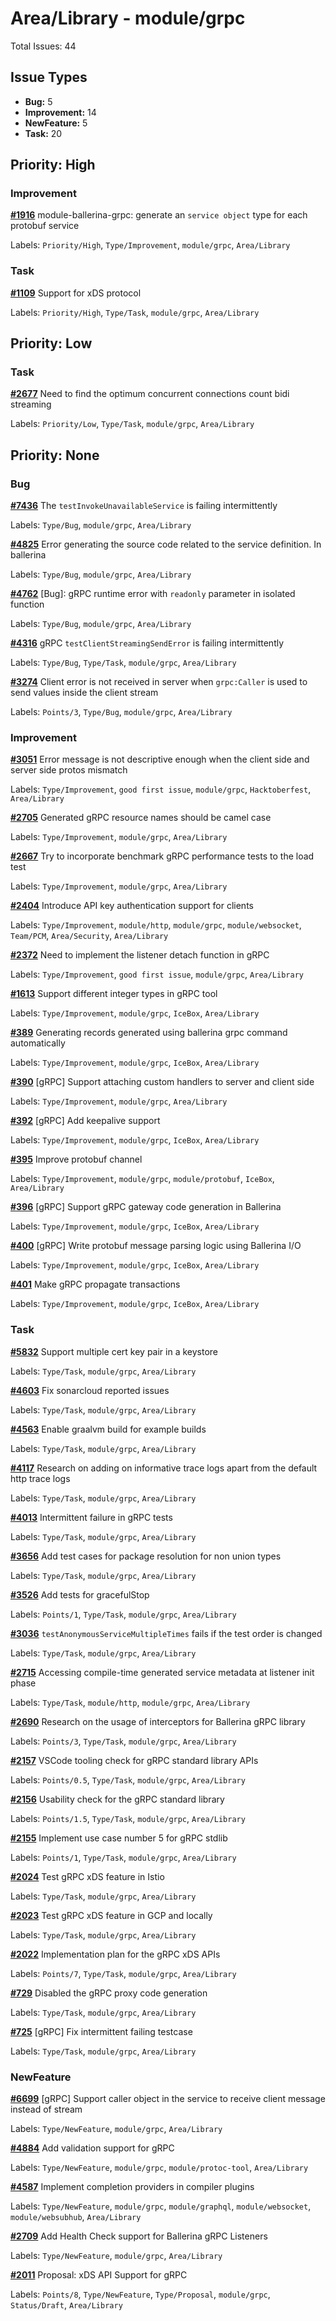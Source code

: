 # Area/Library - module/grpc

Total Issues: 44

## Issue Types

- **Bug:** 5
- **Improvement:** 14
- **NewFeature:** 5
- **Task:** 20

## Priority: High

### Improvement

**[#1916](https://github.com/ballerina-platform/ballerina-library/issues/1916)** module-ballerina-grpc: generate an `service object` type for each protobuf service

Labels: `Priority/High`, `Type/Improvement`, `module/grpc`, `Area/Library`

### Task

**[#1109](https://github.com/ballerina-platform/ballerina-library/issues/1109)** Support for xDS protocol

Labels: `Priority/High`, `Type/Task`, `module/grpc`, `Area/Library`

## Priority: Low

### Task

**[#2677](https://github.com/ballerina-platform/ballerina-library/issues/2677)** Need to find the optimum concurrent connections count bidi streaming

Labels: `Priority/Low`, `Type/Task`, `module/grpc`, `Area/Library`

## Priority: None

### Bug

**[#7436](https://github.com/ballerina-platform/ballerina-library/issues/7436)** The `testInvokeUnavailableService` is failing intermittently

Labels: `Type/Bug`, `module/grpc`, `Area/Library`

**[#4825](https://github.com/ballerina-platform/ballerina-library/issues/4825)** Error generating  the source code related to the service definition. In ballerina 

Labels: `Type/Bug`, `module/grpc`, `Area/Library`

**[#4762](https://github.com/ballerina-platform/ballerina-library/issues/4762)** [Bug]: gRPC runtime error with `readonly` parameter in isolated function

Labels: `Type/Bug`, `module/grpc`, `Area/Library`

**[#4316](https://github.com/ballerina-platform/ballerina-library/issues/4316)** gRPC `testClientStreamingSendError` is failing intermittently

Labels: `Type/Bug`, `Type/Task`, `module/grpc`, `Area/Library`

**[#3274](https://github.com/ballerina-platform/ballerina-library/issues/3274)** Client error is not received in server when `grpc:Caller` is used to send values inside the client stream

Labels: `Points/3`, `Type/Bug`, `module/grpc`, `Area/Library`

### Improvement

**[#3051](https://github.com/ballerina-platform/ballerina-library/issues/3051)** Error message is not descriptive enough when the client side and server side protos mismatch

Labels: `Type/Improvement`, `good first issue`, `module/grpc`, `Hacktoberfest`, `Area/Library`

**[#2705](https://github.com/ballerina-platform/ballerina-library/issues/2705)** Generated gRPC resource names should be camel case

Labels: `Type/Improvement`, `module/grpc`, `Area/Library`

**[#2667](https://github.com/ballerina-platform/ballerina-library/issues/2667)** Try to incorporate benchmark gRPC performance tests to the load test

Labels: `Type/Improvement`, `module/grpc`, `Area/Library`

**[#2404](https://github.com/ballerina-platform/ballerina-library/issues/2404)** Introduce API key authentication support for clients

Labels: `Type/Improvement`, `module/http`, `module/grpc`, `module/websocket`, `Team/PCM`, `Area/Security`, `Area/Library`

**[#2372](https://github.com/ballerina-platform/ballerina-library/issues/2372)** Need to implement the listener detach function in gRPC

Labels: `Type/Improvement`, `good first issue`, `module/grpc`, `Area/Library`

**[#1613](https://github.com/ballerina-platform/ballerina-library/issues/1613)** Support different integer types in gRPC tool

Labels: `Type/Improvement`, `module/grpc`, `IceBox`, `Area/Library`

**[#389](https://github.com/ballerina-platform/ballerina-library/issues/389)** Generating records generated using ballerina grpc command automatically

Labels: `Type/Improvement`, `module/grpc`, `IceBox`, `Area/Library`

**[#390](https://github.com/ballerina-platform/ballerina-library/issues/390)** [gRPC] Support attaching custom handlers to server and client side

Labels: `Type/Improvement`, `module/grpc`, `Area/Library`

**[#392](https://github.com/ballerina-platform/ballerina-library/issues/392)** [gRPC] Add keepalive support 

Labels: `Type/Improvement`, `module/grpc`, `IceBox`, `Area/Library`

**[#395](https://github.com/ballerina-platform/ballerina-library/issues/395)** Improve protobuf channel 

Labels: `Type/Improvement`, `module/grpc`, `module/protobuf`, `IceBox`, `Area/Library`

**[#396](https://github.com/ballerina-platform/ballerina-library/issues/396)** [gRPC] Support gRPC gateway code generation in Ballerina

Labels: `Type/Improvement`, `module/grpc`, `IceBox`, `Area/Library`

**[#400](https://github.com/ballerina-platform/ballerina-library/issues/400)** [gRPC] Write protobuf message parsing logic using Ballerina I/O

Labels: `Type/Improvement`, `module/grpc`, `IceBox`, `Area/Library`

**[#401](https://github.com/ballerina-platform/ballerina-library/issues/401)** Make gRPC propagate transactions

Labels: `Type/Improvement`, `module/grpc`, `IceBox`, `Area/Library`

### Task

**[#5832](https://github.com/ballerina-platform/ballerina-library/issues/5832)** Support multiple cert key pair in a keystore

Labels: `Type/Task`, `module/grpc`, `Area/Library`

**[#4603](https://github.com/ballerina-platform/ballerina-library/issues/4603)** Fix sonarcloud reported issues

Labels: `Type/Task`, `module/grpc`, `Area/Library`

**[#4563](https://github.com/ballerina-platform/ballerina-library/issues/4563)** Enable graalvm build for example builds

Labels: `Type/Task`, `module/grpc`, `Area/Library`

**[#4117](https://github.com/ballerina-platform/ballerina-library/issues/4117)** Research on adding on informative trace logs apart from the default http trace logs

Labels: `Type/Task`, `module/grpc`, `Area/Library`

**[#4013](https://github.com/ballerina-platform/ballerina-library/issues/4013)** Intermittent failure in gRPC tests

Labels: `Type/Task`, `module/grpc`, `Area/Library`

**[#3656](https://github.com/ballerina-platform/ballerina-library/issues/3656)** Add test cases for package resolution for non union types

Labels: `Type/Task`, `module/grpc`, `Area/Library`

**[#3526](https://github.com/ballerina-platform/ballerina-library/issues/3526)** Add tests for gracefulStop

Labels: `Points/1`, `Type/Task`, `module/grpc`, `Area/Library`

**[#3036](https://github.com/ballerina-platform/ballerina-library/issues/3036)** `testAnonymousServiceMultipleTimes` fails if the test order is changed

Labels: `Type/Task`, `module/grpc`, `Area/Library`

**[#2715](https://github.com/ballerina-platform/ballerina-library/issues/2715)** Accessing compile-time generated service metadata at listener init phase

Labels: `Type/Task`, `module/http`, `module/grpc`, `Area/Library`

**[#2690](https://github.com/ballerina-platform/ballerina-library/issues/2690)** Research on the usage of interceptors for Ballerina gRPC library

Labels: `Points/3`, `Type/Task`, `module/grpc`, `Area/Library`

**[#2157](https://github.com/ballerina-platform/ballerina-library/issues/2157)** VSCode tooling check for gRPC standard library APIs

Labels: `Points/0.5`, `Type/Task`, `module/grpc`, `Area/Library`

**[#2156](https://github.com/ballerina-platform/ballerina-library/issues/2156)** Usability check for the gRPC standard library

Labels: `Points/1.5`, `Type/Task`, `module/grpc`, `Area/Library`

**[#2155](https://github.com/ballerina-platform/ballerina-library/issues/2155)** Implement use case number 5 for gRPC stdlib

Labels: `Points/1`, `Type/Task`, `module/grpc`, `Area/Library`

**[#2024](https://github.com/ballerina-platform/ballerina-library/issues/2024)** Test gRPC xDS feature in Istio

Labels: `Type/Task`, `module/grpc`, `Area/Library`

**[#2023](https://github.com/ballerina-platform/ballerina-library/issues/2023)** Test gRPC xDS feature in GCP and locally

Labels: `Type/Task`, `module/grpc`, `Area/Library`

**[#2022](https://github.com/ballerina-platform/ballerina-library/issues/2022)** Implementation plan for the gRPC xDS APIs

Labels: `Points/7`, `Type/Task`, `module/grpc`, `Area/Library`

**[#729](https://github.com/ballerina-platform/ballerina-library/issues/729)** Disabled the gRPC proxy code generation 

Labels: `Type/Task`, `module/grpc`, `Area/Library`

**[#725](https://github.com/ballerina-platform/ballerina-library/issues/725)** [gRPC] Fix intermittent failing testcase 

Labels: `Type/Task`, `module/grpc`, `Area/Library`

### NewFeature

**[#6699](https://github.com/ballerina-platform/ballerina-library/issues/6699)** [gRPC] Support caller object in the service to receive client message instead of stream

Labels: `Type/NewFeature`, `module/grpc`, `Area/Library`

**[#4884](https://github.com/ballerina-platform/ballerina-library/issues/4884)** Add validation support for gRPC

Labels: `Type/NewFeature`, `module/grpc`, `module/protoc-tool`, `Area/Library`

**[#4587](https://github.com/ballerina-platform/ballerina-library/issues/4587)** Implement completion providers in compiler plugins

Labels: `Type/NewFeature`, `module/grpc`, `module/graphql`, `module/websocket`, `module/websubhub`, `Area/Library`

**[#2709](https://github.com/ballerina-platform/ballerina-library/issues/2709)** Add Health Check support for Ballerina gRPC Listeners

Labels: `Type/NewFeature`, `module/grpc`, `Area/Library`

**[#2011](https://github.com/ballerina-platform/ballerina-library/issues/2011)** Proposal: xDS API Support for gRPC

Labels: `Points/8`, `Type/NewFeature`, `Type/Proposal`, `module/grpc`, `Status/Draft`, `Area/Library`

